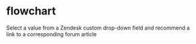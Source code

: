 flowchart
=========

Select a value from a Zendesk custom drop-down field and recommend a link to a corresponding forum article

